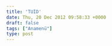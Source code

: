 ```yaml
---
title: 'TUİD'
date: Thu, 20 Dec 2012 09:58:33 +0000
draft: false
tags: ["Anamenü"]
type: post
---
```


